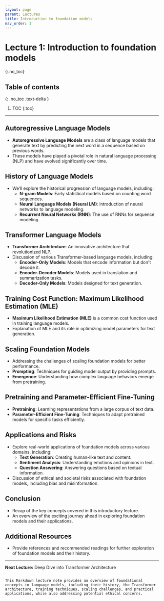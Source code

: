 ```yaml
---
layout: page
parent: Lectures
title: Introduction to foundation models
nav_order: 1
---
```


# Lecture 1: Introduction to foundation models
{:.no_toc}

## Table of contents
{: .no_toc .text-delta }

1. TOC
{:toc}

---

## Autoregressive Language Models

- **Autoregressive Language Models** are a class of language models that generate text by predicting the next word in a sequence based on previous words.
- These models have played a pivotal role in natural language processing (NLP) and have evolved significantly over time.

## History of Language Models

- We'll explore the historical progression of language models, including:
  - **N-gram Models**: Early statistical models based on counting word sequences.
  - **Neural Language Models (Neural LM)**: Introduction of neural networks to language modeling.
  - **Recurrent Neural Networks (RNN)**: The use of RNNs for sequence modeling.

## Transformer Language Models

- **Transformer Architecture**: An innovative architecture that revolutionized NLP.
- Discussion of various Transformer-based language models, including:
  - **Encoder-Only Models**: Models that encode information but don't decode it.
  - **Encoder-Decoder Models**: Models used in translation and summarization tasks.
  - **Decoder-Only Models**: Models designed for text generation.

## Training Cost Function: Maximum Likelihood Estimation (MLE)

- **Maximum Likelihood Estimation (MLE)** is a common cost function used in training language models.
- Explanation of MLE and its role in optimizing model parameters for text generation.

## Scaling Foundation Models

- Addressing the challenges of scaling foundation models for better performance.
- **Prompting**: Techniques for guiding model output by providing prompts.
- **Emergence**: Understanding how complex language behaviors emerge from pretraining.

## Pretraining and Parameter-Efficient Fine-Tuning

- **Pretraining**: Learning representations from a large corpus of text data.
- **Parameter-Efficient Fine-Tuning**: Techniques to adapt pretrained models for specific tasks efficiently.

## Applications and Risks

- Explore real-world applications of foundation models across various domains, including:
  - **Text Generation**: Creating human-like text and content.
  - **Sentiment Analysis**: Understanding emotions and opinions in text.
  - **Question Answering**: Answering questions based on textual information.
- Discussion of ethical and societal risks associated with foundation models, including bias and misinformation.

## Conclusion

- Recap of the key concepts covered in this introductory lecture.
- An overview of the exciting journey ahead in exploring foundation models and their applications.

## Additional Resources

- Provide references and recommended readings for further exploration of foundation models and their history.

---

**Next Lecture:** Deep Dive into Transformer Architecture
```

This Markdown lecture note provides an overview of foundational concepts in language models, including their history, the Transformer architecture, training techniques, scaling challenges, and practical applications, while also addressing potential ethical concerns.
